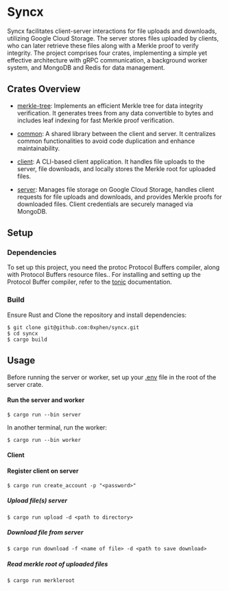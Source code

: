 # Syncx
Syncx facilitates client-server interactions for file uploads and downloads, utilizing Google Cloud Storage. The server stores files uploaded by clients, who can later retrieve these files along with a Merkle proof to verify integrity. The project comprises four crates, implementing a simple yet effective architecture with gRPC communication, a background worker system, and MongoDB and Redis for data management.

## Crates Overview
- [merkle-tree](https://github.com/0xphen/syncx/tree/main/merkle-tree): Implements an efficient Merkle tree for data integrity verification. It generates trees from any data convertible to bytes and includes leaf indexing for fast Merkle proof verification.

- [common](https://github.com/0xphen/syncx/tree/main/common): A shared library between the client and server. It centralizes common functionalities to avoid code duplication and enhance maintainability.

- [client](https://github.com/0xphen/syncx/tree/main/client): A CLI-based client application. It handles file uploads to the server, file downloads, and locally stores the Merkle root for uploaded files.

- [server](https://github.com/0xphen/syncx/tree/main/server): Manages file storage on Google Cloud Storage, handles client requests for file uploads and downloads, and provides Merkle proofs for downloaded files. Client credentials are securely managed via MongoDB.


## Setup
### Dependencies
To set up this project, you need the protoc Protocol Buffers compiler, along with Protocol Buffers resource files.. For installing and setting up the Protocol Buffer compiler, refer to the [tonic](https://crates.io/crates/tonic) documentation. 

### Build
Ensure Rust and Clone the repository and install dependencies:
```
$ git clone git@github.com:0xphen/syncx.git
$ cd syncx
$ cargo build
```

## Usage
Before running the server or worker, set up your [.env](https://github.com/0xphen/syncx/blob/main/server/env.template) file in the root of the server crate.
#### Run the server and worker
```
$ cargo run --bin server
```

In another terminal, run the worker:
```
$ cargo run --bin worker
```

#### Client
#### Register client on server 
```
$ cargo run create_account -p "<password>"  
```

##### Upload file(s) server
```
$ cargo run upload -d <path to directory>
```

##### Download file from server
```
$ cargo run download -f <name of file> -d <path to save download>
```

##### Read merkle root of uploaded files
```
$ cargo run merkleroot 
```

